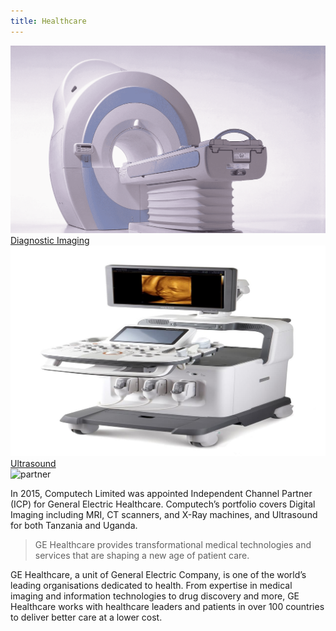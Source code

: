 ```yaml
---
title: Healthcare
---
```


<div class = 'grid-1 mb-4'>
  <a href = '/products-services/healthcare/diagnostic-imaging/' class = 'card'>
    <img src = '/images/d-imaging-1.png' alt = ''>
    <span class = 'overlay linear'>      
      Diagnostic Imaging
    </span>
  </a>
  <a href = '/products-services/healthcare/ultrasound/' class = 'card'>
    <img src = '/images/rsz_ultrasound.jpg' alt = ''>
    <span class = 'overlay linear'>            
      Ultrasound
    </span>
  </a>
</div>
<div class = 'partner mb-2'>
  <img src = '/partners/gebig.png' alt = 'partner'>
</div>

In 2015, Computech Limited was appointed Independent Channel Partner (ICP) for General Electric Healthcare. Computech’s portfolio covers Digital Imaging including MRI, CT scanners, and X-Ray machines, and Ultrasound for both Tanzania and Uganda.

> GE Healthcare provides transformational medical technologies and services that are shaping a new age of patient care.

GE Healthcare, a unit of General Electric Company, is one of the world’s leading organisations dedicated to health. From expertise in medical imaging and information technologies to drug discovery and more, GE Healthcare works with healthcare leaders and patients in over 100 countries to deliver better care at a lower cost.
